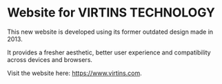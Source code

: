# Website for VIRTINS TECHNOLOGY

This new website is developed using its former outdated design made in 2013.

It provides a fresher aesthetic, better user experience and compatibility across devices and browsers.

Visit the website here: https://www.virtins.com.
